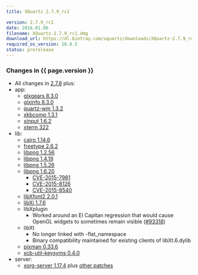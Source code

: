 ```yaml
---
title: XQuartz 2.7.9_rc1

version: 2.7.9_rc1
date: 2016.01.06
filename: XQuartz-2.7.9_rc1.dmg
download_url: https://dl.bintray.com/xquartz/downloads/XQuartz-2.7.9_rc1.dmg
required_os_version: 10.8.5
status: prerelease
---
```


### Changes in {{ page.version }} ###
  * All changes in [2.7.8](XQuartz-2.7.8.html) plus:
  * app:
    * [glxgears 8.3.0](https://lists.freedesktop.org/archives/mesa-announce/2015-December/000191.html)
    * [glxinfo 8.3.0](https://lists.freedesktop.org/archives/mesa-announce/2015-December/000191.html)
    * [quartz-wm 1.3.2](https://github.com/XQuartz/quartz-wm/releases/tag/quartz-wm-1.3.2)
    * [xkbcomp 1.3.1](https://lists.x.org/archives/xorg-announce/2015-November/002653.html)
    * [xinput 1.6.2](https://lists.x.org/archives/xorg-announce/2015-October/002643.html)
    * [xterm 322](https://lists.freedesktop.org/archives/xorg/2016-January/057842.html)
  * lib:
    * [cairo 1.14.6](http://cairographics.org/news/cairo-1.14.6)
    * [freetype 2.6.2](http://sourceforge.net/projects/freetype/files/freetype2/2.6.2)
    * [libpng 1.2.56](http://downloads.sourceforge.net/libpng/libpng12/1.2.56/libpng-1.2.56-README.txt)
    * [libpng 1.4.19](http://downloads.sourceforge.net/libpng/libpng14/1.4.19/libpng-1.4.19-README.txt)
    * [libpng 1.5.26](http://downloads.sourceforge.net/libpng/libpng15/1.5.26/libpng-1.5.26-README.txt)
    * [libpng 1.6.20](http://downloads.sourceforge.net/libpng/libpng16/1.6.20/libpng-1.6.20-README.txt)
      * [CVE-2015-7981](https://cve.mitre.org/cgi-bin/cvename.cgi?name=CVE-2015-7981)
      * [CVE-2015-8126](https://cve.mitre.org/cgi-bin/cvename.cgi?name=CVE-2015-8126)
      * [CVE-2015-8540](https://cve.mitre.org/cgi-bin/cvename.cgi?name=CVE-2015-8540)
    * [libXfont2 2.0.1](https://lists.x.org/archives/xorg-announce/2015-December/002663.html)
    * [libXi 1.7.6](https://lists.x.org/archives/xorg-announce/2015-December/002664.html)
    * libXplugin
      * Worked around an El Capitan regression that would cause OpenGL widgets to sometimes remain visible ([#93318](https://bugs.freedesktop.org/show_bug.cgi?id=93318))
    * libXt
      * No longer linked with -flat_namespace
      * Binary compatibility maintained for existing clients of libXt.6.dylib
    * [pixman 0.33.6](https://lists.x.org/archives/xorg-announce/2015-December/002666.html)
    * [xcb-util-keysyms 0.4.0](https://lists.freedesktop.org/archives/xcb/2014-October/009921.html)
  * server:
    * [xorg-server 1.17.4](https://lists.x.org/archives/xorg-announce/2015-October/002650.html) plus [other patches](https://github.com/XQuartz/xorg-server/commits/XQuartz-2.7.9_rc1)
